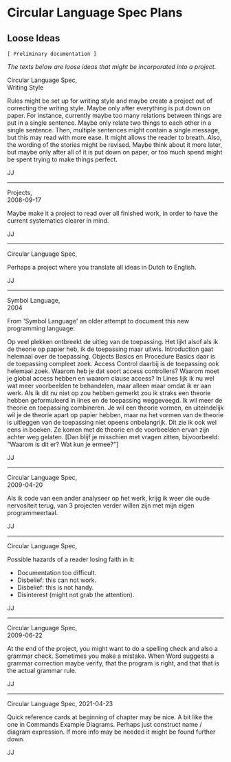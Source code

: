 ﻿Circular Language Spec Plans
============================

Loose Ideas
-----------

`[ Preliminary documentation ]`

*The texts below are loose ideas that might be incorporated into a project.*

Circular Language Spec,  
Writing Style

Rules might be set up for writing style and maybe create a project out of correcting the writing style. Maybe only after everything is put down on paper. For instance, currently maybe too many relations between things are put in a single sentence. Maybe only relate two things to each other in a single sentence. Then, multiple sentences might contain a single message, but this may read with more ease. It might allows the reader to breath. Also, the wording of the stories might be revised. Maybe think about it more later, but maybe only after all of it is put down on paper, or too much spend might be spent trying to make things perfect.

JJ

-----

Projects,  
2008-09-17

Maybe make it a project to read over all finished work, in order to have the current systematics clearer in mind.

JJ

-----

Circular Language Spec,

Perhaps a project where you translate all ideas in Dutch to English.

JJ

-----

Symbol Language,  
2004

From 'Symbol Language' an older attempt to document this new programming language:

Op veel plekken ontbreekt de uitleg van de toepassing. Het lijkt alsof als ik de theorie op papier heb, ik de toepassing maar uitwis. Introduction gaat helemaal over de toepassing. Objects Basics en Procedure Basics daar is de toepassing compleet zoek. Access Control daarbij is de toepassing ook helemaal zoek. Waarom heb je dat soort access controllers? Waarom moet je global access hebben en waarom clause access? In Lines lijk ik nu wel wat meer voorbeelden te behandelen, maar alleen maar omdat ik er aan werk. Als ik dit nu niet op zou hebben gemerkt zou ik straks een theorie hebben geformuleerd in lines en de toepassing weggeveegd. Ik wil meer de theorie en toepassing combineren. Je wil een theorie vormen, en uiteindelijk wil je de theorie apart op papier hebben, maar na het vormen van de theorie is uitleggen van de toepassing niet opeens onbelangrijk. Dit zie ik ook wel eens in boeken. Ze komen met de theorie en de voorbeelden ervan zijn achter weg gelaten. [Dan blijf je misschien met vragen zitten, bijvoorbeeld: "Waarom is dit er? Wat kun je ermee?"]

JJ

-----

Circular Language Spec,  
2009-04-20

Als ik code van een ander analyseer op het werk, krijg ik weer die oude nervositeit terug, van 3 projecten verder willen zijn met mijn eigen programmeertaal.

JJ

-----

Circular Language Spec,

Possible hazards of a reader losing faith in it:

- Documentation too difficult.
- Disbelief: this can not work.
- Disbelief: this is not handy.
- Disinterest (might not grab the attention).

JJ

-----

Circular Language Spec,  
2009-06-22

At the end of the project, you might want to do a spelling check and also a grammar check. Sometimes you make a mistake. When Word suggests a grammar correction maybe verify, that the program is right, and that that is the actual grammar rule.

JJ

-----

Circular Language Spec,
2021-04-23

Quick reference cards at beginning of chapter may be nice. A bit like the one in Commands Example Diagrams. Perhaps just construct name / diagram expression. If more info may be needed it might be found further down.

JJ